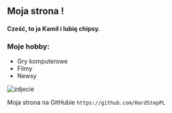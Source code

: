 ## Moja strona !

#### Cześć, to ja Kamil i lubię chipsy.


### Moje hobby:

- Gry komputerowe
- Filmy
- Newsy

![zdjecie](https://www.tapeciarnia.pl/tapety/normalne/124919_szary_kot_brytyjski_krotkowlosy.jpg)

Moja strona na GitHubie `https://github.com/HardStepPL`